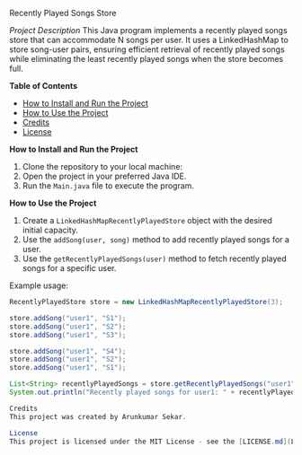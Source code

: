 Recently Played Songs Store

*Project Description*
This Java program implements a recently played songs store that can accommodate N songs per user. It uses a LinkedHashMap to store song-user pairs, ensuring efficient retrieval of recently played songs while eliminating the least recently played songs when the store becomes full.

**Table of Contents**
- [How to Install and Run the Project](#how-to-install-and-run-the-project)
- [How to Use the Project](#how-to-use-the-project)
- [Credits](#credits)
- [License](#license)

 **How to Install and Run the Project**
1. Clone the repository to your local machine:
2. Open the project in your preferred Java IDE.
3. Run the `Main.java` file to execute the program.

**How to Use the Project**
1. Create a `LinkedHashMapRecentlyPlayedStore` object with the desired initial capacity.
2. Use the `addSong(user, song)` method to add recently played songs for a user.
3. Use the `getRecentlyPlayedSongs(user)` method to fetch recently played songs for a specific user.

Example usage:
```java
RecentlyPlayedStore store = new LinkedHashMapRecentlyPlayedStore(3);

store.addSong("user1", "S1");
store.addSong("user1", "S2");
store.addSong("user1", "S3");

store.addSong("user1", "S4");
store.addSong("user1", "S2");
store.addSong("user1", "S1");

List<String> recentlyPlayedSongs = store.getRecentlyPlayedSongs("user1");
System.out.println("Recently played songs for user1: " + recentlyPlayedSongs);

Credits
This project was created by Arunkumar Sekar.

License
This project is licensed under the MIT License - see the [LICENSE.md](LICENSE.md) file for details.

